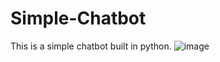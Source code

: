 # Simple-Chatbot
This is a simple chatbot built in python. 
![image](https://user-images.githubusercontent.com/97308786/186829752-dde83406-be11-47b5-96d0-833a699696f9.png)
